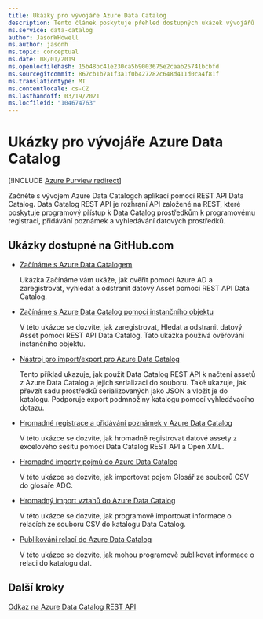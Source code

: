 ```yaml
---
title: Ukázky pro vývojáře Azure Data Catalog
description: Tento článek poskytuje přehled dostupných ukázek vývojářů pro Data Catalog REST API.
ms.service: data-catalog
author: JasonWHowell
ms.author: jasonh
ms.topic: conceptual
ms.date: 08/01/2019
ms.openlocfilehash: 15b48bc41e230ca5b9003675e2caab25741bcbfd
ms.sourcegitcommit: 867cb1b7a1f3a1f0b427282c648d411d0ca4f81f
ms.translationtype: MT
ms.contentlocale: cs-CZ
ms.lasthandoff: 03/19/2021
ms.locfileid: "104674763"
---
```

# <a name="azure-data-catalog-developer-samples"></a>Ukázky pro vývojáře Azure Data Catalog

[!INCLUDE [Azure Purview redirect](../../includes/data-catalog-use-purview.md)]

Začněte s vývojem Azure Data Catalogch aplikací pomocí REST API Data Catalog. Data Catalog REST API je rozhraní API založené na REST, které poskytuje programový přístup k Data Catalog prostředkům k programovému registraci, přidávání poznámek a vyhledávání datových prostředků.

## <a name="samples-available-on-githubcom"></a>Ukázky dostupné na GitHub.com

* [Začínáme s Azure Data Catalogem](https://github.com/Azure-Samples/data-catalog-dotnet-get-started/)
  
   Ukázka Začínáme vám ukáže, jak ověřit pomocí Azure AD a zaregistrovat, vyhledat a odstranit datový Asset pomocí REST API Data Catalog.
   
* [Začínáme s Azure Data Catalog pomocí instančního objektu](https://github.com/Azure-Samples/data-catalog-dotnet-service-principal-get-started/)

   V této ukázce se dozvíte, jak zaregistrovat, Hledat a odstranit datový Asset pomocí REST API Data Catalog. Tato ukázka používá ověřování instančního objektu.

* [Nástroj pro import/export pro Azure Data Catalog](https://github.com/Azure-Samples/data-catalog-dotnet-import-export/)

   Tento příklad ukazuje, jak použít Data Catalog REST API k načtení assetů z Azure Data Catalog a jejich serializaci do souboru. Také ukazuje, jak převzít sadu prostředků serializovaných jako JSON a vložit je do katalogu. Podporuje export podmnožiny katalogu pomocí vyhledávacího dotazu.

* [Hromadné registrace a přidávání poznámek v Azure Data Catalog](https://github.com/Azure-Samples/data-catalog-dotnet-excel-register-data-assets/)
  
   V této ukázce se dozvíte, jak hromadně registrovat datové assety z excelového sešitu pomocí Data Catalog REST API a Open XML.
  
* [Hromadné importy pojmů do Azure Data Catalog](https://github.com/Azure-Samples/data-catalog-bulk-import-glossary/)

   V této ukázce se dozvíte, jak importovat pojem Glosář ze souborů CSV do glosáře ADC.

* [Hromadný import vztahů do Azure Data Catalog](https://github.com/Azure-Samples/data-catalog-bulk-import-relationship/)

   V této ukázce se dozvíte, jak programově importovat informace o relacích ze souboru CSV do katalogu Data Catalog.

* [Publikování relací do Azure Data Catalog](https://github.com/Azure-Samples/data-catalog-dotnet-publish-relationships/)

   V této ukázce se dozvíte, jak mohou programově publikovat informace o relaci do katalogu dat.
   
## <a name="next-steps"></a>Další kroky
[Odkaz na Azure Data Catalog REST API](/rest/api/datacatalog/)
